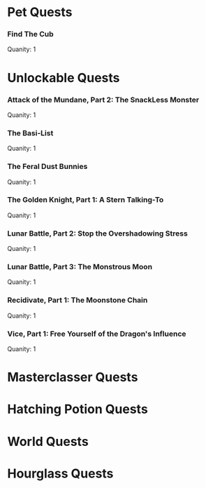 # Pet Quests
### Find The Cub

Quanity: 1

# Unlockable Quests
### Attack of the Mundane, Part 2: The SnackLess Monster

Quanity: 1

### The Basi-List

Quanity: 1

### The Feral Dust Bunnies

Quanity: 1

### The Golden Knight, Part 1: A Stern Talking-To

Quanity: 1

### Lunar Battle, Part 2: Stop the Overshadowing Stress

Quanity: 1

### Lunar Battle, Part 3: The Monstrous Moon

Quanity: 1

### Recidivate, Part 1: The Moonstone Chain

Quanity: 1

### Vice, Part 1: Free Yourself of the Dragon's Influence

Quanity: 1

# Masterclasser Quests
# Hatching Potion Quests
# World Quests
# Hourglass Quests
